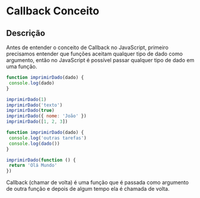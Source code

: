 # Callback Conceito

## Descrição

Antes de entender o conceito de Callback no JavaScript, primeiro precisamos entender que funções aceitam qualquer tipo de dado como argumento, então no JavaScript é possível passar qualquer tipo de dado em uma função.

```js
function imprimirDado(dado) {
 console.log(dado)
}

imprimirDado(1) 
imprimirDado('texto') 
imprimirDado(true)
imprimirDado({ nome: 'João' })
imprimirDado([1, 2, 3])
```

```js
function imprimirDado(dado) {
 console.log('outras tarefas')
 console.log(dado())
}

imprimirDado(function () {
 return 'Olá Mundo'
})
```

Callback (chamar de volta) é uma função que é passada como argumento de outra função e depois de algum tempo ela é chamada de volta.
